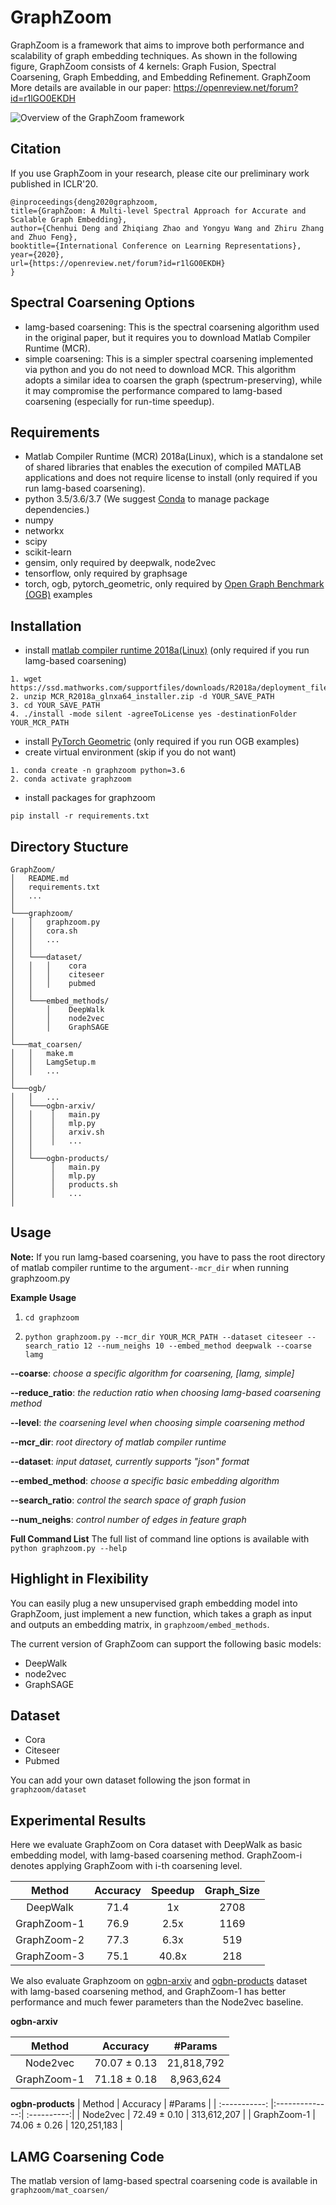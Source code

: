 GraphZoom
===============================

GraphZoom is a framework that aims to improve both performance and scalability of graph embedding techniques. As shown in the following figure, GraphZoom consists of 4 kernels: Graph Fusion, Spectral Coarsening, Graph Embedding, and Embedding Refinement. GraphZoom More details are available in our paper: https://openreview.net/forum?id=r1lGO0EKDH

![Overview of the GraphZoom framework](/GraphZoom.png)

Citation
------------
If you use GraphZoom in your research, please cite our preliminary work
published in ICLR'20.

```
@inproceedings{deng2020graphzoom,
title={GraphZoom: A Multi-level Spectral Approach for Accurate and Scalable Graph Embedding},
author={Chenhui Deng and Zhiqiang Zhao and Yongyu Wang and Zhiru Zhang and Zhuo Feng},
booktitle={International Conference on Learning Representations},
year={2020},
url={https://openreview.net/forum?id=r1lGO0EKDH}
}
```

Spectral Coarsening Options
------------
* lamg-based coarsening: This is the spectral coarsening algorithm used in the original paper, but it requires you to download Matlab Compiler Runtime (MCR).
* simple coarsening: This is a simpler spectral coarsening implemented via python and you do not need to download MCR. This algorithm adopts a similar idea to coarsen the graph (spectrum-preserving), while it may compromise the performance compared to lamg-based coarsening (especially for run-time speedup).

Requirements
------------
* Matlab Compiler Runtime (MCR) 2018a(Linux), which is a standalone set of shared libraries that enables the execution of compiled MATLAB applications and does not require license to install (only required if you run lamg-based coarsening).
* python 3.5/3.6/3.7 (We suggest [Conda](https://docs.conda.io/projects/conda/en/latest/index.html) to manage package dependencies.)
* numpy
* networkx
* scipy
* scikit-learn
* gensim, only required by deepwalk, node2vec
* tensorflow, only required by graphsage
* torch, ogb, pytorch_geometric, only required by [Open Graph Benchmark (OGB)](https://ogb.stanford.edu/) examples

Installation
------------
* install [matlab compiler runtime 2018a(Linux)](https://www.mathworks.com/products/compiler/matlab-runtime.html) (only required if you run lamg-based coarsening)
```
1. wget https://ssd.mathworks.com/supportfiles/downloads/R2018a/deployment_files/R2018a/installers/glnxa64/MCR_R2018a_glnxa64_installer.zip`
2. unzip MCR_R2018a_glnxa64_installer.zip -d YOUR_SAVE_PATH
3. cd YOUR_SAVE_PATH
4. ./install -mode silent -agreeToLicense yes -destinationFolder YOUR_MCR_PATH
```
* install [PyTorch Geometric](https://pytorch-geometric.readthedocs.io/en/latest/notes/installation.html) (only required if you run OGB examples)
* create virtual environment (skip if you do not want)
```
1. conda create -n graphzoom python=3.6
2. conda activate graphzoom
```
* install packages for graphzoom 
```
pip install -r requirements.txt
```

Directory Stucture
------------
```
GraphZoom/
│   README.md
│   requirements.txt
│   ... 
│
└───graphzoom/
│   │   graphzoom.py
│   │   cora.sh
│   │   ...  
│   │ 
│   └───dataset/
│   │   │    cora
│   │   │    citeseer
│   │   │    pubmed
│   │  
│   └───embed_methods/
│       │    DeepWalk
│       │    node2vec
│       │    GraphSAGE
│ 
└───mat_coarsen/
│   │   make.m
│   │   LamgSetup.m
│   │   ...  
│
└───ogb/
│   │   ...
│   └───ogbn-arxiv/ 
│   │    │   main.py
│   │    │   mlp.py
│   │    │   arxiv.sh   
│   │    │   ...  
│   │    
│   └───ogbn-products/ 
│        │   main.py
│        │   mlp.py
│        │   products.sh  
│        │   ...
│
```


Usage
-----

**Note:** If you run lamg-based coarsening, you have to pass the root directory of matlab compiler runtime to the argument`--mcr_dir` when running graphzoom.py

**Example Usage**

1. `cd graphzoom`

2. `python graphzoom.py --mcr_dir YOUR_MCR_PATH --dataset citeseer --search_ratio 12 --num_neighs 10 --embed_method deepwalk --coarse lamg`

**--coarse**:  *choose a specific algorithm for coarsening, [lamg, simple]*

**--reduce_ratio**:  *the reduction ratio when choosing lamg-based coarsening method*

**--level**:  *the coarsening level when choosing simple coarsening method*

**--mcr_dir**:  *root directory of matlab compiler runtime*

**--dataset**: *input dataset, currently supports "json" format*

**--embed_method**: *choose a specific basic embedding algorithm*

**--search_ratio**: *control the search space of graph fusion*

**--num_neighs**: *control number of edges in feature graph*


**Full Command List**
The full list of command line options is available with ``python graphzoom.py --help``

Highlight in Flexibility
-------

You can easily plug a new unsupervised graph embedding model into GraphZoom, just implement a new function, which takes a graph as input and outputs an embedding matrix, in `graphzoom/embed_methods`.

The current version of GraphZoom can support the following basic models:

* DeepWalk
* node2vec
* GraphSAGE

Dataset
-------
* Cora
* Citeseer
* Pubmed

You can add your own dataset following the json format in `graphzoom/dataset`

Experimental Results
-------

Here we evaluate GraphZoom on Cora dataset with DeepWalk as basic embedding model, with lamg-based coarsening method. GraphZoom-i denotes applying GraphZoom with i-th coarsening level.

| Method        | Accuracy      | Speedup  | Graph_Size  |
| :-----------: |:-------------:| :-------:| :----------:|
| DeepWalk      | 71.4          | 1x       | 2708        |
| GraphZoom-1   | 76.9          | 2.5x     | 1169        |
| GraphZoom-2   | 77.3          | 6.3x     | 519         |
| GraphZoom-3   | 75.1          | 40.8x    | 218         |

We also evaluate Graphzoom on [ogbn-arxiv](https://ogb.stanford.edu/docs/nodeprop/#ogbn-arxiv) and [ogbn-products](https://ogb.stanford.edu/docs/nodeprop/#ogbn-products) dataset with lamg-based coarsening method, and GraphZoom-1 has better performance and much fewer parameters than the Node2vec baseline.

**ogbn-arxiv**

| Method        | Accuracy       | #Params   | 
| :-----------: |:--------------:| :--------:| 
| Node2vec      | 70.07 ± 0.13   | 21,818,792| 
| GraphZoom-1   | 71.18 ± 0.18   | 8,963,624 | 

**ogbn-products**
| Method        | Accuracy       | #Params     | 
| :-----------: |:--------------:| :----------:| 
| Node2vec      | 72.49 ± 0.10   | 313,612,207 | 
| GraphZoom-1   | 74.06 ± 0.26   | 120,251,183 |

LAMG Coarsening Code
---------------
The matlab version of lamg-based spectral coarsening code is available in `graphzoom/mat_coarsen/`
